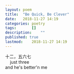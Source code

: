 ```yaml
---
layout: poem
title: 	"Be Quick, Be Clever"
date:	2018-11-27 14:19
categories:	poetry
tags:		[] 
description: 	""
published: true
lastmod:	2018-11-27 14:19
---
```


<span class="cn-txt">十二，五六七</span><br>
&nbsp;&nbsp;&nbsp;&nbsp;just three<br>
and he's better'n me
